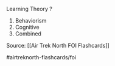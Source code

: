 Learning Theory
?
1. Behaviorism
2. Cognitive
3. Combined
<!--SR:!2022-09-30,1,230-->

Source: [[Air Trek North FOI Flashcards]]

#airtreknorth-flashcards/foi